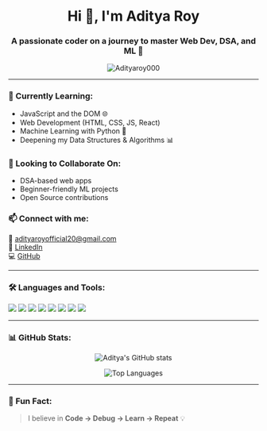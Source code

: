 <h1 align="center">Hi 👋, I'm Aditya Roy</h1>
<h3 align="center">A passionate coder on a journey to master Web Dev, DSA, and ML 🚀</h3>

<p align="center">
  <img src="https://komarev.com/ghpvc/?username=Adityaroy000&label=Profile%20views&color=0e75b6&style=flat" alt="Adityaroy000" />
</p>

---

### 🌱 Currently Learning:
- JavaScript and the DOM 🌐
- Web Development (HTML, CSS, JS, React)
- Machine Learning with Python 🤖
- Deepening my Data Structures & Algorithms 📊

### 🤝 Looking to Collaborate On:
- DSA-based web apps
- Beginner-friendly ML projects
- Open Source contributions

### 📫 Connect with me:
📧 [adityaroyofficial20@gmail.com](mailto:adityaroyofficial20@gmail.com)  
🔗 [LinkedIn](https://www.linkedin.com/in/aditya-roy-5a39b429a)  
💻 [GitHub](https://github.com/Adityaroy000)

---

### 🛠️ Languages and Tools:
<p align="left">
  <img src="https://img.shields.io/badge/C-00599C?style=for-the-badge&logo=c&logoColor=white" />
  <img src="https://img.shields.io/badge/C++-00599C?style=for-the-badge&logo=c%2B%2B&logoColor=white" />
  <img src="https://img.shields.io/badge/Python-3776AB?style=for-the-badge&logo=python&logoColor=white" />
  <img src="https://img.shields.io/badge/HTML5-E34F26?style=for-the-badge&logo=html5&logoColor=white" />
  <img src="https://img.shields.io/badge/CSS3-1572B6?style=for-the-badge&logo=css3&logoColor=white" />
  <img src="https://img.shields.io/badge/JavaScript-F7DF1E?style=for-the-badge&logo=javascript&logoColor=black" />
  <img src="https://img.shields.io/badge/Git-F05032?style=for-the-badge&logo=git&logoColor=white" />
  <img src="https://img.shields.io/badge/GitHub-181717?style=for-the-badge&logo=github&logoColor=white" />
</p>

---

### 📊 GitHub Stats:

<p align="center">
  <img src="https://github-readme-stats.vercel.app/api?username=Adityaroy000&show_icons=true&theme=tokyonight" alt="Aditya's GitHub stats" />
</p>

<p align="center">
  <img src="https://github-readme-stats.vercel.app/api/top-langs/?username=Adityaroy000&layout=compact&theme=tokyonight" alt="Top Languages" />
</p>

---

### 🎯 Fun Fact:
> I believe in **Code → Debug → Learn → Repeat** 💡



<!---
Adityaroy000/Adityaroy000 is a ✨ special ✨ repository because its `README.md` (this file) appears on your GitHub profile.
You can click the Preview link to take a look at your changes.
--->
